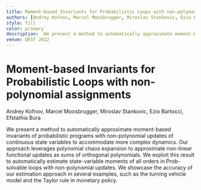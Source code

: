 ```yaml
---
title: Moment-based Invariants for Probabilistic Loops with non-polynomial assignments
authors: [Andrey Kofnov, Marcel Moosbrugger, Miroslav Stankovic, Ezio Bartocci, Efstathia Bura]
style: fill
color: primary
description:  We present a method to automatically approximate moment-based invariants of probabilistic programs with non-polynomial updates of continuous state variables to accommodate more complex dynamics. 
venue: QEST 2022
---
```



# Moment-based Invariants for Probabilistic Loops with non-polynomial assignments

Andrey Kofnov, Marcel Moosbrugger, Miroslav Stankovic, Ezio Bartocci, Efstathia Bura

We present a method to automatically approximate moment-based invariants of probabilistic programs with 
non-polynomial updates of continuous  state variables to accommodate more complex dynamics. Our approach 
leverages polynomial chaos expansion to approximate  non-linear functional updates as sums of orthogonal polynomials. 
We exploit this result to automatically estimate  state-variable moments of all orders in Prob-solvable loops with 
non-polynomial updates.  We showcase the accuracy of our estimation approach in several examples, such as the turning 
vehicle model and the Taylor rule in monetary policy.
